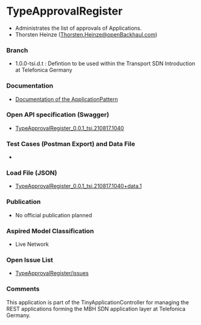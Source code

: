 # TypeApprovalRegister
- Administrates the list of approvals of Applications.
- Thorsten Heinze (Thorsten.Heinze@openBackhaul.com)

### Branch
- 1.0.0-tsi.d.t : Defintion to be used within the Transport SDN Introduction at Telefonica Germany

### Documentation
- [Documentation of the ApplicationPattern](https://github.com/openBackhaul/ApplicationPattern/tree/tsi)

### Open API specification (Swagger)
- [TypeApprovalRegister_0.0.1_tsi.210817.1040](./TypeApprovalRegister_0.0.1_tsi.210817.1040.yaml)

### Test Cases (Postman Export) and Data File
-

### Load File (JSON)
- [TypeApprovalRegister_0.0.1_tsi.210817.1040+data.1](./TypeApprovalRegister_0.0.1_tsi.210817.1040+data.1.json)

### Publication
- No official publication planned

### Aspired Model Classification
- Live Network

### Open Issue List
- [TypeApprovalRegister/issues](../../issues)

### Comments
This application is part of the TinyApplicationController for managing the REST applications forming the MBH SDN application layer at Telefonica Germany.

